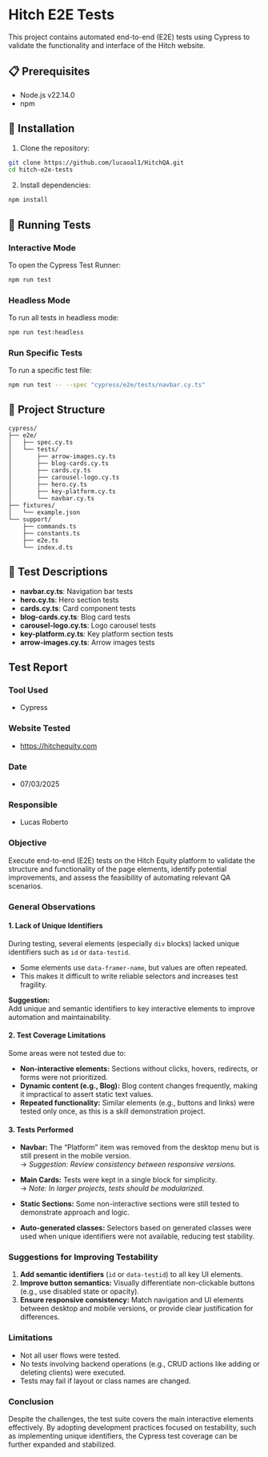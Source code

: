 # Hitch E2E Tests

This project contains automated end-to-end (E2E) tests using Cypress to validate the functionality and interface of the Hitch website.

## 📋 Prerequisites

- Node.js v22.14.0
- npm

## 🚀 Installation

1. Clone the repository:

```bash
git clone https://github.com/lucaoal1/HitchQA.git
cd hitch-e2e-tests
```

2. Install dependencies:

```bash
npm install
```

## 🧪 Running Tests

### Interactive Mode

To open the Cypress Test Runner:

```bash
npm run test
```

### Headless Mode

To run all tests in headless mode:

```bash
npm run test:headless
```

### Run Specific Tests

To run a specific test file:

```bash
npm run test -- --spec "cypress/e2e/tests/navbar.cy.ts"
```

## 📁 Project Structure

```
cypress/
├── e2e/
│   ├── spec.cy.ts
│   └── tests/
│       ├── arrow-images.cy.ts
│       ├── blog-cards.cy.ts
│       ├── cards.cy.ts
│       ├── carousel-logo.cy.ts
│       ├── hero.cy.ts
│       ├── key-platform.cy.ts
│       └── navbar.cy.ts
├── fixtures/
│   └── example.json
└── support/
    ├── commands.ts
    ├── constants.ts
    ├── e2e.ts
    └── index.d.ts
```

## 📝 Test Descriptions

- **navbar.cy.ts**: Navigation bar tests
- **hero.cy.ts**: Hero section tests
- **cards.cy.ts**: Card component tests
- **blog-cards.cy.ts**: Blog card tests
- **carousel-logo.cy.ts**: Logo carousel tests
- **key-platform.cy.ts**: Key platform section tests
- **arrow-images.cy.ts**: Arrow images tests

## Test Report

### Tool Used

- Cypress

### Website Tested

- https://hitchequity.com

### Date

- 07/03/2025

### Responsible

- Lucas Roberto

### Objective

Execute end-to-end (E2E) tests on the Hitch Equity platform to validate the structure and functionality of the page elements, identify potential improvements, and assess the feasibility of automating relevant QA scenarios.

### General Observations

#### 1. Lack of Unique Identifiers

During testing, several elements (especially `div` blocks) lacked unique identifiers such as `id` or `data-testid`.

- Some elements use `data-framer-name`, but values are often repeated.
- This makes it difficult to write reliable selectors and increases test fragility.

**Suggestion:**  
Add unique and semantic identifiers to key interactive elements to improve automation and maintainability.

#### 2. Test Coverage Limitations

Some areas were not tested due to:

- **Non-interactive elements:** Sections without clicks, hovers, redirects, or forms were not prioritized.
- **Dynamic content (e.g., Blog):** Blog content changes frequently, making it impractical to assert static text values.
- **Repeated functionality:** Similar elements (e.g., buttons and links) were tested only once, as this is a skill demonstration project.

#### 3. Tests Performed

- **Navbar:** The “Platform” item was removed from the desktop menu but is still present in the mobile version.  
  → _Suggestion: Review consistency between responsive versions._

- **Main Cards:** Tests were kept in a single block for simplicity.  
  → _Note: In larger projects, tests should be modularized._

- **Static Sections:** Some non-interactive sections were still tested to demonstrate approach and logic.

- **Auto-generated classes:** Selectors based on generated classes were used when unique identifiers were not available, reducing test stability.

### Suggestions for Improving Testability

1. **Add semantic identifiers** (`id` or `data-testid`) to all key UI elements.
2. **Improve button semantics:** Visually differentiate non-clickable buttons (e.g., use disabled state or opacity).
3. **Ensure responsive consistency:** Match navigation and UI elements between desktop and mobile versions, or provide clear justification for differences.

### Limitations

- Not all user flows were tested.
- No tests involving backend operations (e.g., CRUD actions like adding or deleting clients) were executed.
- Tests may fail if layout or class names are changed.

### Conclusion

Despite the challenges, the test suite covers the main interactive elements effectively. By adopting development practices focused on testability, such as implementing unique identifiers, the Cypress test coverage can be further expanded and stabilized.
